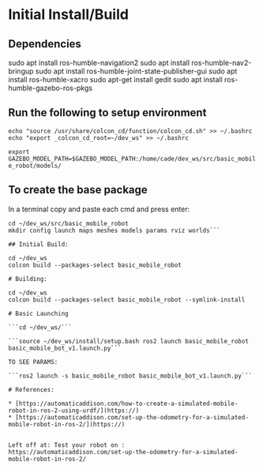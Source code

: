 # Initial Install/Build

## Dependencies

sudo apt install ros-humble-navigation2
sudo apt install ros-humble-nav2-bringup
sudo apt install ros-humble-joint-state-publisher-gui
sudo apt install ros-humble-xacro
sudo apt-get install gedit
sudo apt install ros-humble-gazebo-ros-pkgs

## Run the following to setup environment

```echo "source /usr/share/colcon_cd/function/colcon_cd.sh" >> ~/.bashrc echo "export _colcon_cd_root=~/dev_ws" >> ~/.bashrc```

```export GAZEBO_MODEL_PATH=$GAZEBO_MODEL_PATH:/home/cade/dev_ws/src/basic_mobile_robot/models/```

## To create the base package

In a terminal copy and paste each cmd and press enter:
```ros2 pkg create --build-type ament_cmake basic_mobile_robot
cd ~/dev_ws/src/basic_mobile_robot
mkdir config launch maps meshes models params rviz worlds```

## Initial Build:

cd ~/dev_ws
colcon build --packages-select basic_mobile_robot

# Building:

cd ~/dev_ws
colcon build --packages-select basic_mobile_robot --symlink-install

# Basic Launching

```cd ~/dev_ws/```

```source ~/dev_ws/install/setup.bash ros2 launch basic_mobile_robot basic_mobile_bot_v1.launch.py```

TO SEE PARAMS:

```ros2 launch -s basic_mobile_robot basic_mobile_bot_v1.launch.py```

# References:

* [https://automaticaddison.com/how-to-create-a-simulated-mobile-robot-in-ros-2-using-urdf/](https://)
* [https://automaticaddison.com/set-up-the-odometry-for-a-simulated-mobile-robot-in-ros-2/](https://)


Left off at: Test your robot on : 
https://automaticaddison.com/set-up-the-odometry-for-a-simulated-mobile-robot-in-ros-2/